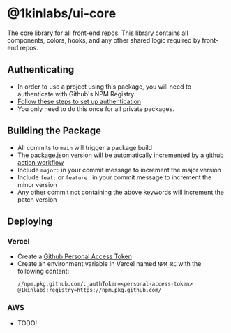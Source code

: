 # @1kinlabs/ui-core
The core library for all front-end repos. This library contains all components, colors, hooks, and any other shared logic required by front-end repos.

## Authenticating
* In order to use a project using this package, you will need to authenticate with Github's NPM Registry.
* [Follow these steps to set up authentication](https://1kin.atlassian.net/wiki/spaces/SD/pages/2686990/Github+NPM+Registry+Setup)
* You only need to do this once for all private packages.

## Building the Package
* All commits to `main` will trigger a package build
* The package.json version will be automatically incremented by a [github action workflow](https://github.com/phips28/gh-action-bump-version)
* Include `major:` in your commit message to increment the major version
* Include `feat:` or `feature:` in your commit message to increment the minor version
* Any other commit not containing the above keywords will increment the patch version

## Deploying
### Vercel
* Create a [Github Personal Access Token](https://docs.github.com/en/authentication/keeping-your-account-and-data-secure/managing-your-personal-access-tokens)
* Create an environment variable in Vercel named `NPM_RC` with the following content:
    ```
    //npm.pkg.github.com/:_authToken=<personal-access-token>
    @1kinlabs:registry=https://npm.pkg.github.com/
    ```

### AWS
* TODO!
